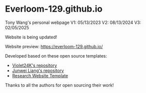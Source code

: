 # Everloom-129.github.io
Tony Wang's personal webpage
V1: 05/13/2023
V2: 08/13/2024
V3: 02/05/2025

Website is being updated!


Website preview: https://everloom-129.github.io/

Developed based on these open source templates:

- [Violet24K's repository](https://github.com/Violet24K/Violet24K.github.io)
- [Junwei Liang's repository](https://github.com/JunweiLiang/junweiliang.github.io)
- [Research Website Template](https://github.com/tovacinni/research-website-template)

Thanks to all the authors for open sourcing their work!
        